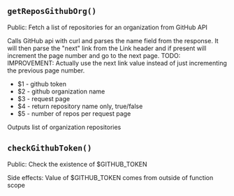 `getReposGithubOrg()`
---------------------

Public: Fetch a list of repositories for an organization from GitHub API

Calls GitHub api with curl and parses the name field from the response. It will then parse the "next" link from the Link header and if present will increment the page number and go to the next page. TODO: IMPROVEMENT: Actually use the next link value instead of just incrementing the previous page number.

* $1 - github token
* $2 - github organization name
* $3 - request page
* $4 - return repository name only, true/false
* $5 - number of repos per request page

Outputs list of organization repositories


`checkGithubToken()`
--------------------

Public: Check the existence of $GITHUB_TOKEN

Side effects: Value of $GITHUB_TOKEN comes from outside of function scope


